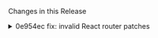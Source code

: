 Changes in this Release

<details><summary>0e954ec fix: invalid React router patches</summary>
fix: invalid React router patches
</details>